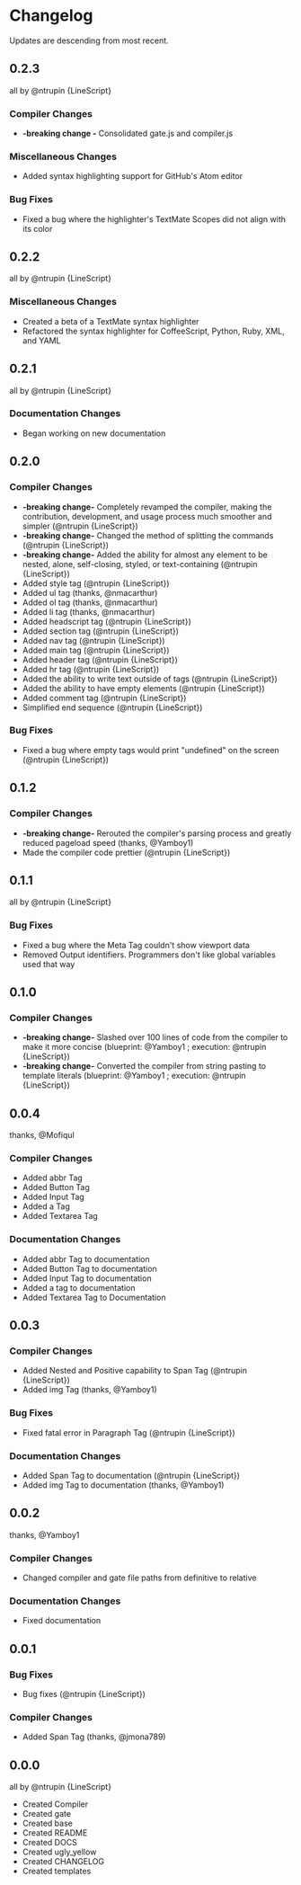 # Changelog

Updates are descending from most recent.

## 0.2.3
all by @ntrupin {LineScript}

### Compiler Changes

- **-breaking change -** Consolidated gate.js and compiler.js

### Miscellaneous Changes

- Added syntax highlighting support for GitHub's Atom editor

### Bug Fixes

- Fixed a bug where the highlighter's TextMate Scopes did not align with its color

## 0.2.2
all by @ntrupin {LineScript}

### Miscellaneous Changes

- Created a beta of a TextMate syntax highlighter
- Refactored the syntax highlighter for CoffeeScript, Python, Ruby, XML, and YAML

## 0.2.1
all by @ntrupin {LineScript}

### Documentation Changes

- Began working on new documentation

## 0.2.0

### Compiler Changes

- **-breaking change-** Completely revamped the compiler, making the contribution, development, and usage process much smoother and simpler (@ntrupin {LineScript})
- **-breaking change-** Changed the method of splitting the commands (@ntrupin {LineScript})
- **-breaking change-** Added the ability for almost any element to be nested, alone, self-closing, styled, or text-containing (@ntrupin {LineScript})
- Added style tag (@ntrupin {LineScript})
- Added ul tag (thanks, @nmacarthur)
- Added ol tag (thanks, @nmacarthur)
- Added li tag (thanks, @nmacarthur)
- Added headscript tag (@ntrupin {LineScript})
- Added section tag (@ntrupin {LineScript})
- Added nav tag (@ntrupin {LineScript})
- Added main tag (@ntrupin {LineScript})
- Added header tag (@ntrupin {LineScript})
- Added hr tag (@ntrupin {LineScript})
- Added the ability to write text outside of tags (@ntrupin {LineScript})
- Added the ability to have empty elements (@ntrupin {LineScript})
- Added comment tag (@ntrupin {LineScript})
- Simplified end sequence (@ntrupin {LineScript})

### Bug Fixes

- Fixed a bug where empty tags would print "undefined" on the screen (@ntrupin {LineScript})

## 0.1.2

### Compiler Changes

- **-breaking change-** Rerouted the compiler's parsing process and greatly reduced pageload speed (thanks, @Yamboy1)
- Made the compiler code prettier (@ntrupin {LineScript})

## 0.1.1 
all by @ntrupin {LineScript}

### Bug Fixes

- Fixed a bug where the Meta Tag couldn't show viewport data
- Removed Output identifiers. Programmers don't like global variables used that way

## 0.1.0

### Compiler Changes

- **-breaking change-** Slashed over 100 lines of code from the compiler to make it more concise (blueprint: @Yamboy1 ; execution: @ntrupin {LineScript})
- **-breaking change-** Converted the compiler from string pasting to template literals (blueprint: @Yamboy1 ; execution: @ntrupin {LineScript})

## 0.0.4 
thanks, @Mofiqul

### Compiler Changes

- Added abbr Tag
- Added Button Tag
- Added Input Tag
- Added a Tag
- Added Textarea Tag

### Documentation Changes

- Added abbr Tag to documentation
- Added Button Tag to documentation
- Added Input Tag to documentation
- Added a tag to documentation
- Added Textarea Tag to Documentation

## 0.0.3

### Compiler Changes

- Added Nested and Positive capability to Span Tag (@ntrupin {LineScript})
- Added img Tag (thanks, @Yamboy1)

### Bug Fixes

- Fixed fatal error in Paragraph Tag (@ntrupin {LineScript})

### Documentation Changes

- Added Span Tag to documentation (@ntrupin {LineScript})
- Added img Tag to documentation (thanks, @Yamboy1)

## 0.0.2 
thanks, @Yamboy1

### Compiler Changes

- Changed compiler and gate file paths from definitive to relative

### Documentation Changes

- Fixed documentation

## 0.0.1

### Bug Fixes

- Bug fixes (@ntrupin {LineScript})

### Compiler Changes

- Added Span Tag (thanks, @jmona789)

## 0.0.0
all by @ntrupin {LineScript}

- Created Compiler
- Created gate
- Created base
- Created README
- Created DOCS
- Created ugly_yellow
- Created CHANGELOG
- Created templates
